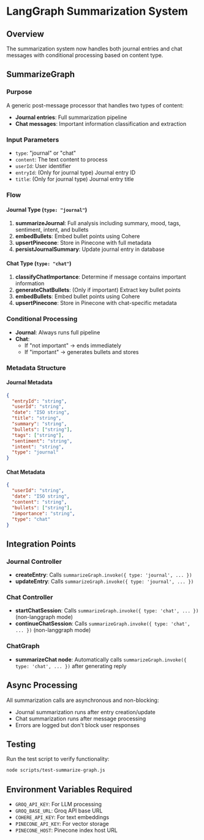 # LangGraph Summarization System

## Overview

The summarization system now handles both journal entries and chat messages with conditional processing based on content type.

## SummarizeGraph

### Purpose
A generic post-message processor that handles two types of content:
- **Journal entries**: Full summarization pipeline
- **Chat messages**: Important information classification and extraction

### Input Parameters
- `type`: "journal" or "chat"
- `content`: The text content to process
- `userId`: User identifier
- `entryId`: (Only for journal type) Journal entry ID
- `title`: (Only for journal type) Journal entry title

### Flow

#### Journal Type (`type: "journal"`)
1. **summarizeJournal**: Full analysis including summary, mood, tags, sentiment, intent, and bullets
2. **embedBullets**: Embed bullet points using Cohere
3. **upsertPinecone**: Store in Pinecone with full metadata
4. **persistJournalSummary**: Update journal entry in database

#### Chat Type (`type: "chat"`)
1. **classifyChatImportance**: Determine if message contains important information
2. **generateChatBullets**: (Only if important) Extract key bullet points
3. **embedBullets**: Embed bullet points using Cohere
4. **upsertPinecone**: Store in Pinecone with chat-specific metadata

### Conditional Processing
- **Journal**: Always runs full pipeline
- **Chat**: 
  - If "not important" → ends immediately
  - If "important" → generates bullets and stores

### Metadata Structure

#### Journal Metadata
```json
{
  "entryId": "string",
  "userId": "string", 
  "date": "ISO string",
  "title": "string",
  "summary": "string",
  "bullets": ["string"],
  "tags": ["string"],
  "sentiment": "string",
  "intent": "string",
  "type": "journal"
}
```

#### Chat Metadata
```json
{
  "userId": "string",
  "date": "ISO string", 
  "content": "string",
  "bullets": ["string"],
  "importance": "string",
  "type": "chat"
}
```

## Integration Points

### Journal Controller
- **createEntry**: Calls `summarizeGraph.invoke({ type: 'journal', ... })`
- **updateEntry**: Calls `summarizeGraph.invoke({ type: 'journal', ... })`

### Chat Controller
- **startChatSession**: Calls `summarizeGraph.invoke({ type: 'chat', ... })` (non-langgraph mode)
- **continueChatSession**: Calls `summarizeGraph.invoke({ type: 'chat', ... })` (non-langgraph mode)

### ChatGraph
- **summarizeChat node**: Automatically calls `summarizeGraph.invoke({ type: 'chat', ... })` after generating reply

## Async Processing

All summarization calls are asynchronous and non-blocking:
- Journal summarization runs after entry creation/update
- Chat summarization runs after message processing
- Errors are logged but don't block user responses

## Testing

Run the test script to verify functionality:
```bash
node scripts/test-summarize-graph.js
```

## Environment Variables Required

- `GROQ_API_KEY`: For LLM processing
- `GROQ_BASE_URL`: Groq API base URL
- `COHERE_API_KEY`: For text embeddings
- `PINECONE_API_KEY`: For vector storage
- `PINECONE_HOST`: Pinecone index host URL 